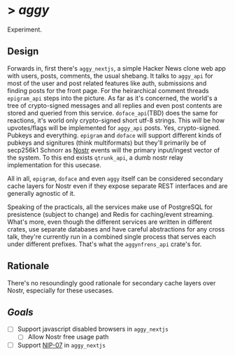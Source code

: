 # > *aggy*

Experiment.

## Design

Forwards in, first there's `aggy_nextjs`, a simple Hacker News clone web app with users, posts, comments, the usual shebang. 
It talks to `aggy_api` for most of the user and post related features like auth, submissions and finding posts for the front page. 
For the heirarchical comment threads `epigram_api` steps into the picture. 
As far as it's concerned, the world's a tree of crypto-signed messages and all replies and even post contents are stored and queried from this service.
`doface_api`(TBD) does the same for reactions, it's world only crypto-signed short utf-8 strings.
This *will* be how upvotes/flags will be implemented for `aggy_api` posts. 
Yes, crypto-signed. 
Pubkeys and everything. 
`epigram` and `doface` will support different kinds of pubkeys and signitures (think multiformats) but they'll primarily be of secp256k1 Schnorr as [Nostr](https://github.com/nostr-protocol/nostr) events will the primary input/ingest vector of the system.
To this end exists `qtrunk_api`, a dumb nostr relay implementation for this usecase.

All in all, `epigram`, `doface` and even `aggy` itself can be considered secondary cache layers for Nostr even if they expose separate REST interfaces and are generally agnostic of it.

Speaking of the practicals, all the services make use of PostgreSQL for presistence (subject to change) and Redis for caching/event streaming. 
What's more, even though the different services are written in different crates, use separate databases and have careful abstractions for any cross talk, they're currently run in a combined single process that serves each under different prefixes. 
That's what the `aggynfrens_api` crate's for.

## Rationale

There's no resoundingly good rationale for secondary cache layers over Nostr, especially for these usecases. 

## *Goals*

- [ ] Support javascript disabled browsers in `aggy_nextjs`
    - [ ] Allow Nostr free usage path
- [ ] Support [NIP-07](https://github.com/nostr-protocol/nips/blob/master/07.md) in `aggy_nextjs`
